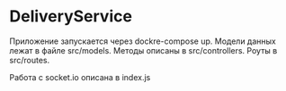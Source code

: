 # DeliveryService

Приложение запускается через dockre-compose up.
Модели данных лежат в файле src/models.
Методы описаны в src/controllers.
Роуты в src/routes.

Работа с socket.io описана в index.js
